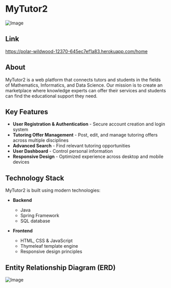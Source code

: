 
# MyTutor2
![Image](https://github.com/user-attachments/assets/b581cf6c-34e2-4da4-ada4-e763a72a7b5b)

## Link
https://polar-wildwood-12370-645ec7ef1a83.herokuapp.com/home

## About
MyTutor2 is a web platform that connects tutors and students in the fields of Mathematics, Informatics, and Data Science. Our mission is to create an marketplace where knowledge experts can offer their services and students can find the educational support they need.

## Key Features
- **User Registration & Authentication** - Secure account creation and login system
- **Tutoring Offer Management** - Post, edit, and manage tutoring offers across multiple disciplines
- **Advanced Search** - Find relevant tutoring opportunities
- **User Dashboard** - Control personal information
- **Responsive Design** - Optimized experience across desktop and mobile devices

## Technology Stack
MyTutor2 is built using modern technologies:

- **Backend**
    - Java
    - Spring Framework
    - SQL database

- **Frontend**
    - HTML, CSS & JavaScript
    - Thymeleaf template engine
    - Responsive design principles

## Entity Relationship Diagram (ERD)
![Image](https://github.com/user-attachments/assets/635ad614-5884-4e3f-8ada-55e9112925a8)

